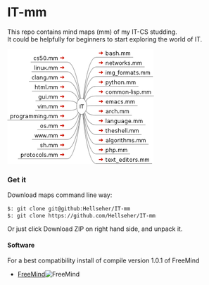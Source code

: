 # IT-mm


This repo contains mind maps (mm) of my IT-CS studding.  
It could be helpfully for beginners to start exploring the world of IT.  

![IT](./IT.png)

### Get it
Download maps command line way:

    $: git clone git@github:Hellseher/IT-mm  
    $: git clone https://github.com/Hellseher/IT-mm  

Or just click Download ZIP on right hand side, and unpack it.

#### Software
For a best compatibility install of compile version 1.0.1 of FreeMind
+   [FreeMind](http://freemind.sourceforge.net/wiki/index.php/Main_Page)![FreeMind](http://a.fsdn.com/allura/p/freemind/icon) 
